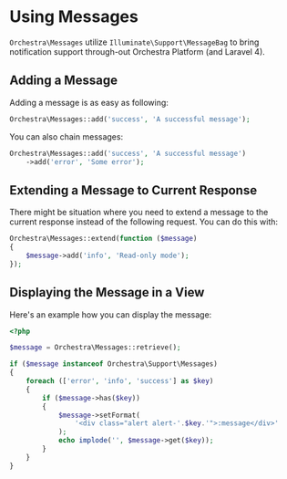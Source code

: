 Using Messages
==============

`Orchestra\Messages` utilize `Illuminate\Support\MessageBag` to bring notification support through-out Orchestra Platform (and Laravel 4).

## Adding a Message

Adding a message is as easy as following:

```php
Orchestra\Messages::add('success', 'A successful message');
```

You can also chain messages:

```php
Orchestra\Messages::add('success', 'A successful message')
	->add('error', 'Some error');
```
</article>

## Extending a Message to Current Response

There might be situation where you need to extend a message to the current response instead of the following request. You can do this with:

```php
Orchestra\Messages::extend(function ($message)
{
	$message->add('info', 'Read-only mode');
});
```

## Displaying the Message in a View

Here's an example how you can display the message:

```php
<?php 

$message = Orchestra\Messages::retrieve();

if ($message instanceof Orchestra\Support\Messages)
{
	foreach (['error', 'info', 'success'] as $key)
	{
		if ($message->has($key))
		{			
			$message->setFormat(
				'<div class="alert alert-'.$key.'">:message</div>'
			);
			echo implode('', $message->get($key));
		}
	}
}
```
